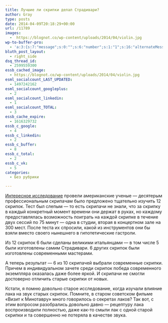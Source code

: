 ```yaml
---
title: Лучшие ли скрипки делал Страдивари?
author: Gray
type: posts
date: 2014-04-09T20:18:29+00:00
url: /11789
images:
  -  https://blognot.co/wp-content/uploads/2014/04/violin.jpg
wp-to-buffer-pro:
  - 'a:3:{s:7:"message";s:0:"";s:6:"number";s:1:"1";s:16:"alternateMessage";s:0:"";}'
bluth_post_layout:
  - right_side
dsq_thread_id:
  - 2599559300
essb_cached_image:
  - https://blognot.co/wp-content/uploads/2014/04/violin.jpg
esml_socialcount_LAST_UPDATED:
  - 1497242162
esml_socialcount_googleplus:
  - 2
esml_socialcount_linkedin:
  - 1
esml_socialcount_TOTAL:
  - 3
essb_cache_expire:
  - 1616329732
essb_c_google:
  - 4
essb_c_linkedin:
  - 2
essb_c_buffer:
  - 8
essb_c_total:
  - 2
essb_c_vk:
  - 5
categories:
  - Без рубрики

---
```








<a href="http://phys.org/news/2014-04-soloists-violins.html" target="_blank">Интересное исследование</a> провели американские ученые — десятерым профессиональным скрипачам было предложено тщательно изучить 12 скрипок. Тест был слепым — то есть скрипачи не знали, что за скрипку в каждый конкретный момент времени они держат в руках, но каждому предоставлялась возможность поиграть на каждой скрипке в течение двух сессий по 75 минут — одна в студии, вторая в концертном зале на 300 мест. После теста их спросили, какой из инструментов они бы взяли вместо своего нынешнего в гипотетические гастроли.

Из 12 скрипок 6 были сделаны великими итальянцами — в том числе 5 были изготовлены самим Страдивари. 6 других скрипок были изготовлены современными мастерами.

А теперь результат — 6 из 10 скрипачей выбрали современные скрипки. Причем в индивидуальном зачете среди скрипок победа современного экземпляра оказалась даже более яркой. И скрипачи не смогли достоверно отличить старые скрипки от новых.

Кстати, я помню довольно старое исследование, когда изучали влияние лака на звук старых скрипок. Помните, в старом советском фильме &#171;Визит к Минотавру&#187; много говорилось о секретах лаков? Так вот, с этим вопросом разобрались довольно давно — рецептуру лака воспроизводили полностью, даже как-то смыли лак с одной старой скрипки и та совершенно не потеряла в качестве звука.